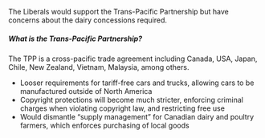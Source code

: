 The Liberals would support the Trans-Pacific Partnership but have concerns about the dairy concessions required.

##### What is the Trans-Pacific Partnership?
The TPP is a cross-pacific trade agreement including Canada, USA, Japan, Chile, New Zealand, Vietnam, Malaysia, among others.

- Looser requirements for tariff-free cars and trucks, allowing cars to be manufactured outside of North America
- Copyright protections will become much stricter, enforcing criminal charges when violating copyright law, and restricting free use
- Would dismantle “supply management” for Canadian dairy and poultry farmers, which enforces purchasing of local goods